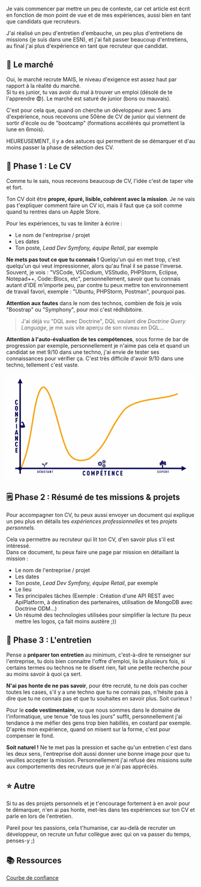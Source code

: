 Je vais commencer par mettre un peu de contexte, car cet article est écrit en fonction de mon point de vue et de mes expériences, aussi bien en tant que candidats que recruteurs.

J'ai réalisé un peu d'entretien d'embauche, un peu plus d'entretiens de missions (je suis dans une ESN), et j'ai fait passer beaucoup d'entretiens, au final j'ai plus d'expérience en tant que recruteur que candidat.

## 📢 Le marché

Oui, le marché recrute MAIS, le niveau d'exigence est assez haut par rapport à la réalité du marché.  
Si tu es junior, tu vas avoir du mal à trouver un emploi (désolé de te l'apprendre 😨). Le marché est saturé de junior (bons ou mauvais).

C'est pour cela que, quand on cherche un développeur avec 5 ans d'expérience, nous recevons une 50ène de CV de junior qui viennent de sortir d'école ou de "bootcamp" (formations accélérés qui promettent la lune en 6mois).

HEUREUSEMENT, il y a des astuces qui permettent de se démarquer et d'au moins passer la phase de sélection des CV.

## 🧾 Phase 1 : Le CV

Comme tu le sais, nous recevons beaucoup de CV, l'idée c'est de taper vite et fort.

Ton CV doit être **propre, épuré, lisible, cohérent avec la mission**. Je ne vais pas t'expliquer comment faire un CV ici, mais il faut que ça soit comme quand tu rentres dans un Apple Store.

Pour les expériences, tu vas te limiter à écrire : 

- Le nom de l'entreprise / projet
- Les dates
- Ton poste, _Lead Dev Symfony, équipe Retail_, par exemple

**Ne mets pas tout ce que tu connais !** Quelqu'un qui en met trop, c'est quelqu'un qui veut impressionner, alors qu'au final il se passe l'inverse.  
Souvent, je vois : "VSCode, VSCodium, VSStudio, PHPStorm, Eclipse, Notepad++, Code::Blocs, etc", personnellement, savoir que tu connais autant d'IDE m'importe peu, par contre tu peux mettre ton environnement de travail favori, exemple : "Ubuntu, PHPStorm, Postman", pourquoi pas.

**Attention aux fautes** dans le nom des technos, combien de fois je vois "Boostrap" ou "Symphony", pour moi c'est rédhibitoire.
> J'ai déjà vu "DQL avec Doctrine", DQL voulant dire _Doctrine Query Language_, je me suis vite aperçu de son niveau en DQL...

**Attention à l'auto-évaluation de tes compétences**, sous forme de bar de progression par exemple, personnellement je n'aime pas cela et quand un candidat se met 9/10 dans une techno, j'ai envie de tester ses connaissances pour vérifier ça. C'est très difficile d'avoir 9/10 dans une techno, tellement c'est vaste.  

![Courbe de Dunning Kruger](resources/courbe_DUNNING_KRUGER.gif)

## 🗒 Phase 2 : Résumé de tes missions & projets

Pour accompagner ton CV, tu peux  aussi envoyer un document qui explique un peu plus en détails tes _expériences professionnelles_ et tes _projets personnels_.

Cela va permettre au recruteur qui lit ton CV, d'en savoir plus s'il est intéressé.  
Dans ce document, tu peux faire une page par mission en détaillant la mission :

- Le nom de l'entreprise / projet
- Les dates
- Ton poste, _Lead Dev Symfony, équipe Retail_, par exemple
- Le lieu
- Tes principales tâches (Exemple : Création d'une API REST avec ApiPlatform, à destination des partenaires, utilisation de MongoDB avec Doctrine ODM...)
- Un résumé des technologies utilisées pour simplifier la lecture (tu peux mettre les logos, ça fait moins austère ;))

## 🤝 Phase 3 : L'entretien

Pense a **préparer ton entretien** au minimum, c'est-à-dire te renseigner sur l'entreprise, tu dois bien connaitre l'offre d'emploi, lis la plusieurs fois, si certains termes ou technos ne te disent rien, fait une petite recherche pour au moins savoir à quoi ça sert.

**N'ai pas honte de ne pas savoir**, pour être recruté, tu ne dois pas cocher toutes les cases, s'il y a une techno que tu ne connais pas, n'hésite pas à dire que tu ne connais pas et que tu souhaites en savoir plus. Soit curieux !

Pour le **code vestimentaire**, vu que nous sommes dans le domaine de l'informatique, une tenue "de tous les jours" suffit, personnellement j'ai tendance à me méfier des gens trop bien habillés, en costard par exemple. D'après mon expérience, quand on misent sur la forme, c'est pour compenser le fond.

**Soit naturel !** Ne te met pas la pression et sache qu'un entretien c'est dans les deux sens, l'entreprise doit aussi donner une bonne image pour que tu veuilles accepter la mission. Personnellement j'ai refusé des missions suite aux comportements des recruteurs que je n'ai pas appréciés.

## ⭐️ Autre 

Si tu as des projets personnels et je t'encourage fortement à en avoir pour te démarquer, n'en ai pas honte, met-les dans tes expériences sur ton CV et parle en lors de l'entretien.

Pareil pour tes passions, cela t'humanise, car au-delà de recruter un développeur, on recrute un futur collègue avec qui on va passer du temps, penses-y ;)

## 📚 Ressources

[Courbe de confiance](https://www.lumerys.com/effet-dunning-krugger-surconfiance/)